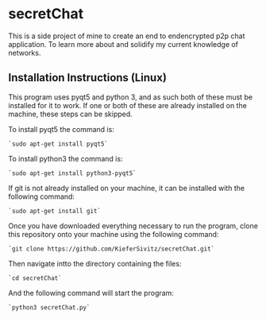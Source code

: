 # secretChat
This is a side project of mine to create an end to endencrypted p2p chat application. To learn more about and solidify my current knowledge of networks.

## Installation Instructions (Linux)
This program uses pyqt5 and python 3, and as such both of these must be installed for it to work.
If one or both of these are already installed on the machine, these steps can be skipped.

To install pyqt5 the command is:

	`sudo apt-get install pyqt5`

To install python3 the command is:

	`sudo apt-get install python3-pyqt5`

If git is not already installed on your machine, it can be installed with the following command:

	`sudo apt-get install git`

Once you have downloaded everything necessary to run the program, clone this repository onto your machine
using the following command:

	`git clone https://github.com/KieferSivitz/secretChat.git`

Then navigate intto the directory containing the files:

	`cd secretChat`

And the following command will start the program:

	`python3 secretChat.py`

